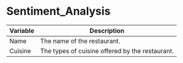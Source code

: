 # Sentiment_Analysis



| Variable | Description |
|---------|---------|
| Name | The name of the restaurant. |
| Cuisine | The types of cuisine offered by the restaurant. |
